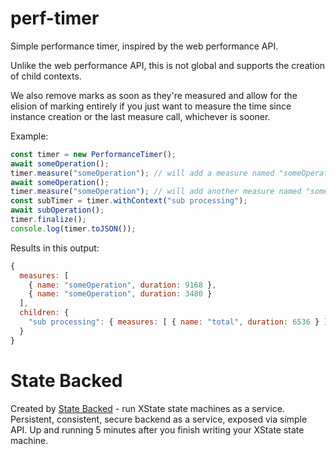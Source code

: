 # perf-timer

Simple performance timer, inspired by the web performance API.

Unlike the web performance API, this is not global and supports the creation
of child contexts.

We also remove marks as soon as they're measured and allow for the elision
of marking entirely if you just want to measure the time since instance
creation or the last measure call, whichever is sooner.

Example:

```javascript
const timer = new PerformanceTimer();
await someOperation();
timer.measure("someOperation"); // will add a measure named "someOperation"
await someOperation();
timer.measure("someOperation"); // will add another measure named "someOperation"
const subTimer = timer.withContext("sub processing");
await subOperation();
timer.finalize();
console.log(timer.toJSON());
```

Results in this output:

```javascript
{
  measures: [
    { name: "someOperation", duration: 9168 },
    { name: "someOperation", duration: 3480 }
  ],
  children: {
    "sub processing": { measures: [ { name: "total", duration: 6536 } ] }
  }
} 
```

# State Backed

Created by [State Backed](https://statebacked.dev) - run XState state machines as a service.
Persistent, consistent, secure backend as a service, exposed via simple API.
Up and running 5 minutes after you finish writing your XState state machine.
